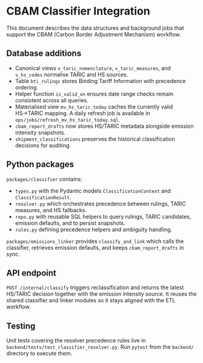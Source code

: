 # CBAM Classifier Integration

This document describes the data structures and background jobs that support the CBAM (Carbon Border Adjustment Mechanism) workflow.

## Database additions

- Canonical views `v_taric_nomenclature`, `v_taric_measures`, and `v_hs_codes` normalise TARIC and HS sources.
- Table `bti_rulings` stores Binding Tariff Information with precedence ordering.
- Helper function `is_valid_on` ensures date range checks remain consistent across all queries.
- Materialised view `mv_hs_taric_today` caches the currently valid HS→TARIC mapping. A daily refresh job is available in `ops/jobs/refresh_mv_hs_taric_today.sql`.
- `cbam_report_drafts` now stores HS/TARIC metadata alongside emission intensity snapshots.
- `shipment_classifications` preserves the historical classification decisions for auditing.

## Python packages

`packages/classifier` contains:

- `types.py` with the Pydantic models `ClassificationContext` and `ClassificationResult`.
- `resolver.py` which orchestrates precedence between rulings, TARIC measures, and HS fallbacks.
- `repo.py` with reusable SQL helpers to query rulings, TARIC candidates, emission defaults, and to persist snapshots.
- `rules.py` defining precedence helpers and ambiguity handling.

`packages/emissions_linker` provides `classify_and_link` which calls the classifier, retrieves emission defaults, and keeps `cbam_report_drafts` in sync.

## API endpoint

`POST /internal/classify` triggers reclassification and returns the latest HS/TARIC decision together with the emission intensity source. It reuses the shared classifier and linker modules so it stays aligned with the ETL workflow.

## Testing

Unit tests covering the resolver precedence rules live in `backend/tests/test_classifier_resolver.py`. Run `pytest` from the `backend/` directory to execute them.

